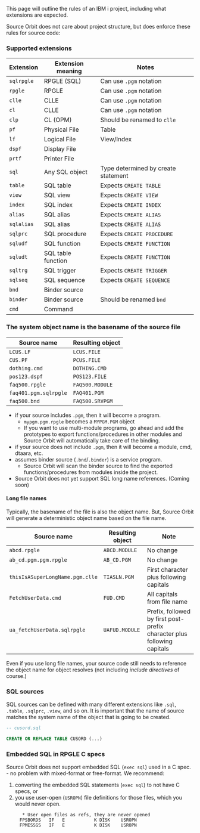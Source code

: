 This page will outline the rules of an IBM i project, including what extensions are expected.

Source Orbit does not care about project structure, but does enforce these rules for source code:

### Supported extensions

| Extension  | Extension meaning  | Notes                               |
| ---------- | ------------------ | ----------------------------------- |
| `sqlrpgle` | RPGLE (SQL)        | Can use `.pgm` notation             |
| `rpgle`    | RPGLE              | Can use `.pgm` notation             |
| `clle`     | CLLE               | Can use `.pgm` notation             |
| `cl`       | CLLE               | Can use `.pgm` notation             |
| `clp`      | CL (OPM)           | Should be renamed to `clle`         |
| `pf`       | Physical File      | Table                               |
| `lf`       | Logical File       | View/Index                          |
| `dspf`     | Display File       |                                     |
| `prtf`     | Printer File       |                                     |
| `sql`      | Any SQL object     | Type determined by create statement |
| `table`    | SQL table          | Expects `CREATE TABLE`              |
| `view`     | SQL view           | Expects `CREATE VIEW`               |
| `index`    | SQL index          | Expects `CREATE INDEX`              |
| `alias`    | SQL alias          | Expects `CREATE ALIAS`              |
| `sqlalias` | SQL alias          | Expects `CREATE ALIAS`              |
| `sqlprc`   | SQL procedure      | Expects `CREATE PROCEDURE`          |
| `sqludf`   | SQL function       | Expects `CREATE FUNCTION`           |
| `sqludt`   | SQL table function | Expects `CREATE FUNCTION`           |
| `sqltrg`   | SQL trigger        | Expects `CREATE TRIGGER`            |
| `sqlseq`   | SQL sequence       | Expects `CREATE SEQUENCE`           |
| `bnd`      | Binder source      |                                     |
| `binder`   | Binder source      | Should be renamed `bnd`             |
| `cmd`      | Command            |                                     |

### The system object name is the basename of the source file

| Source name           | Resulting object |
| --------------------- | ---------------- |
| `LCUS.LF`             | `LCUS.FILE`      |
| `CUS.PF`              | `PCUS.FILE`      |
| `dothing.cmd`         | `DOTHING.CMD`    |
| `pos123.dspf`         | `POS123.FILE`    |
| `faq500.rpgle`        | `FAQ500.MODULE`  |
| `faq401.pgm.sqlrpgle` | `FAQ401.PGM`     |
| `faq500.bnd`          | `FAQ500.SRVPGM`  |

* if your source includes `.pgm`, then it will become a program.
   * `mypgm.pgm.rpgle` becomes a `MYPGM.PGM` object
   * If you want to use multi-module programs, go ahead and add the prototypes to export functions/procedures in other modules and Source Orbit will automatically take care of the binding.
* if your source does not include `.pgm`, then it will become a module, cmd, dtaara, etc.
* assumes binder source (`.bnd`/`.binder`) is a service program. 
   * Source Orbit will scan the binder source to find the exported functions/procedures from modules inside the project.
* Source Orbit does not yet support SQL long name references. (Coming soon)

#### Long file names

Typically, the basename of the file is also the object name. But, Source Orbit will generate a deterministic object name based on the file name.

| Source name                     | Resulting object | Note                                    |
| ------------------------------- | ---------------- | --------------------------------------- |
| `abcd.rpgle`                    | `ABCD.MODULE`    | No change                               |
| `ab_cd.pgm.pgm.rpgle`           | `AB_CD.PGM`      | No change                               |
| `thisIsASuperLongName.pgm.clle` | `TIASLN.PGM`     | First character plus following capitals |
| `FetchUserData.cmd`             | `FUD.CMD`        | All capitals from file name             |
| `ua_fetchUserData.sqlrpgle`     | `UAFUD.MODULE`   | Prefix, followed by first post-prefix character plus following capitals |

Even if you use long file names, your source code still needs to reference the object name for object resolves (not including *include directives* of course.)

### SQL sources

SQL sources can be defined with many different extensions like `.sql`, `.table`, `.sqlprc`, `.view`, and so on. It is important that the name of source matches the system name of the object that is going to be created.

```sql
-- cusord.sql

CREATE OR REPLACE TABLE CUSORD (...)
```

### Embedded SQL in RPGLE C specs

Source Orbit does not support embedded SQL (`exec sql`) used in a C spec. - no problem with mixed-format or free-format. We recommend:

1. converting the embedded SQL statements (`exec sql`) to not have C specs, or
2. you use user-open (`USROPN`) file definitions for those files, which you would never open.

```rpgle
      * User open files as refs, they are never opened
     FPSBORDS   IF   E           K DISK    USROPN
     FPMESSGS   IF   E           K DISK    USROPN
```